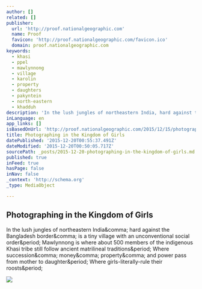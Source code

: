 ```yaml
---
author: []
related: []
publisher:
  url: 'http://proof.nationalgeographic.com'
  name: Proof
  favicon: 'http://proof.nationalgeographic.com/favicon.ico'
  domain: proof.nationalgeographic.com
keywords:
  - khasi
  - ppel
  - mawlynnong
  - village
  - karolin
  - property
  - daughters
  - pakyntein
  - north-eastern
  - khadduh
description: 'In the lush jungles of northeastern India, hard against the Bangladesh border, is a tiny village with an unconventional social order. Mawlynnong is where about 500 members of the indigenous Khasi tribe still follow ancient matrilineal traditions. Where succession, money, property, and power pass from mother to daughter. Where girls-literally-rule their roosts.'
inLanguage: en
app_links: []
isBasedOnUrl: 'http://proof.nationalgeographic.com/2015/12/15/photographing-in-the-kingdom-of-girls/'
title: Photographing in the Kingdom of Girls
datePublished: '2015-12-20T00:55:37.491Z'
dateModified: '2015-12-20T00:50:05.717Z'
sourcePath: _posts/2015-12-20-photographing-in-the-kingdom-of-girls.md
published: true
inFeed: true
hasPage: false
inNav: false
_context: 'http://schema.org'
_type: MediaObject

---
```

<article style=""><h1>Photographing in the Kingdom of Girls</h1><p>In the lush jungles of northeastern India&amp;comma; hard against the Bangladesh border&amp;comma; is a tiny village with an unconventional social order&amp;period; Mawlynnong is where about 500 members of the indigenous Khasi tribe still follow ancient matrilineal traditions&amp;period; Where succession&amp;comma; money&amp;comma; property&amp;comma; and power pass from mother to daughter&amp;period; Where girls-literally-rule their roosts&amp;period;</p><img src="http://proof.nationalgeographic.com/files/2015/12/Grace-with-dry-fish.jpg" /></article>